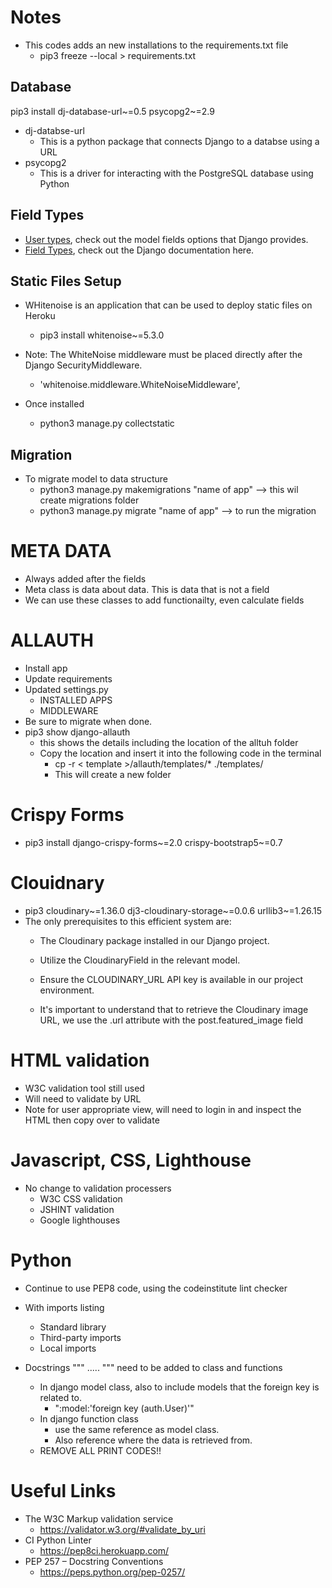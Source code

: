 # Notes

- This codes adds an new installations to the requirements.txt file
    - pip3 freeze --local > requirements.txt

## Database

pip3 install dj-database-url~=0.5 psycopg2~=2.9

- dj-databse-url 
    - This is a python package that connects Django to a databse using a URL
- psycopg2
    - This is a driver for interacting with the PostgreSQL database using Python

## Field Types

- [User types](https://docs.djangoproject.com/en/5.0/ref/contrib/auth/), check out the model fields options that Django provides.
- [Field Types](https://docs.djangoproject.com/en/4.2/ref/models/fields/#model-field-types), check out the Django documentation here.

## Static Files Setup
- WHitenoise is an application that can be used to deploy static files on Heroku
    - pip3 install whitenoise~=5.3.0

- Note: The WhiteNoise middleware must be placed directly after the Django SecurityMiddleware.
    - 'whitenoise.middleware.WhiteNoiseMiddleware',

- Once installed
    - python3 manage.py collectstatic

## Migration
- To migrate model to data structure
    - python3 manage.py makemigrations "name of app" --> this wil create migrations folder
    - python3 manage.py migrate "name of app" --> to run the migration

# META DATA
- Always added after the fields
- Meta class is data about data. This is data that is not a field
- We can use these classes to add functionailty, even calculate fields

# ALLAUTH
- Install app
- Update requirements
- Updated settings.py
    - INSTALLED APPS
    - MIDDLEWARE
- Be sure to migrate when done.
- pip3 show django-allauth
    - this shows the details including the location of the alltuh folder
    - Copy the location and insert it into the following code in the terminal
        - cp -r < template >/allauth/templates/* ./templates/
        - This will create a new folder

# Crispy Forms
- pip3 install django-crispy-forms~=2.0 crispy-bootstrap5~=0.7

# Clouidnary
- pip3 cloudinary~=1.36.0 dj3-cloudinary-storage~=0.0.6 urllib3~=1.26.15
- The only prerequisites to this efficient system are:
    - The Cloudinary package installed in our Django project.
    - Utilize the CloudinaryField in the relevant model.
    - Ensure the CLOUDINARY_URL API key is available in our project environment.

    - It's important to understand that to retrieve the Cloudinary image URL, we use the .url attribute with the post.featured_image field

# HTML validation
- W3C validation tool still used
- Will need to validate by URL
- Note for user appropriate view, will need to login in and inspect the HTML then copy over to validate

# Javascript, CSS, Lighthouse
- No change to validation processers
    - W3C CSS validation
    - JSHINT validation
    - Google lighthouses

# Python
- Continue to use PEP8 code, using the codeinstitute lint checker
- With imports listing
    - Standard library
    - Third-party imports
    - Local imports

- Docstrings """ ..... """ need to be added to class and functions
    - In django model class, also to include models that the foreign key is related to.
        - ":model:'foreign key (auth.User)'"
    - In django function class
        - use the same reference as model class. 
        - Also reference where the data is retrieved from.
    - REMOVE ALL PRINT CODES!!

# Useful Links
- The W3C Markup validation service
    - https://validator.w3.org/#validate_by_uri
- CI Python Linter
    - https://pep8ci.herokuapp.com/
- PEP 257 – Docstring Conventions
    - https://peps.python.org/pep-0257/